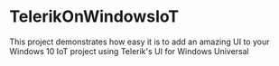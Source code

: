 # TelerikOnWindowsIoT
This project demonstrates how easy it is to add an amazing UI to your Windows 10 IoT project using Telerik's UI for Windows Universal
